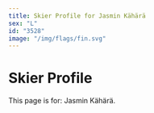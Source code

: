 ```yaml
---
title: Skier Profile for Jasmin Kähärä
sex: "L"
id: "3528"
image: "/img/flags/fin.svg" 
---
```


# Skier Profile

This page is for: Jasmin Kähärä.
    